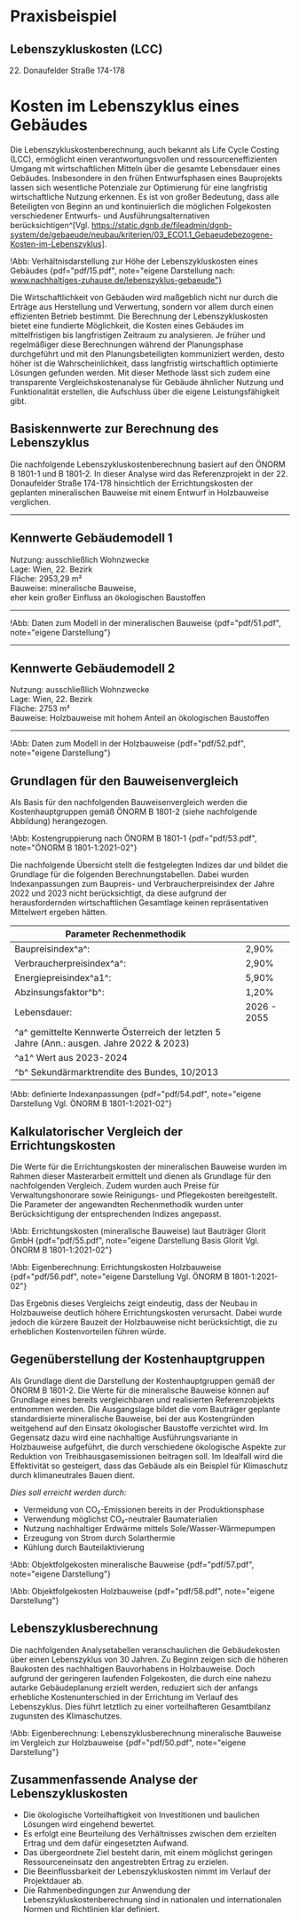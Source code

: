 # Praxisbeispiel

## Lebenszykluskosten (LCC)

22. Donaufelder Straße 174-178

# Kosten im Lebenszyklus eines Gebäudes

Die Lebenszykluskostenberechnung, auch bekannt als Life Cycle Costing (LCC), ermöglicht einen verantwortungsvollen und ressourceneffizienten Umgang mit wirtschaftlichen Mitteln über die gesamte Lebensdauer eines Gebäudes. Insbesondere in den frühen Entwurfsphasen eines Bauprojekts lassen sich wesentliche Potenziale zur Optimierung für eine langfristig wirtschaftliche Nutzung erkennen. Es ist von großer Bedeutung, dass alle Beteiligten von Beginn an und kontinuierlich die möglichen Folgekosten verschiedener Entwurfs- und Ausführungsalternativen berücksichtigen^[Vgl. https://static.dgnb.de/fileadmin/dgnb-system/de/gebaeude/neubau/kriterien/03_ECO1.1_Gebaeudebezogene-Kosten-im-Lebenszyklus].

!Abb: Verhältnisdarstellung zur Höhe der Lebenszykluskosten eines Gebäudes {pdf="pdf/15.pdf", note="eigene Darstellung nach: www.nachhaltiges-zuhause.de/lebenszyklus-gebaeude"}

Die Wirtschaftlichkeit von Gebäuden wird maßgeblich nicht nur durch die Erträge aus Herstellung und Verwertung, sondern vor allem durch einen effizienten Betrieb bestimmt. Die Berechnung der Lebenszykluskosten bietet eine fundierte Möglichkeit, die Kosten eines Gebäudes im mittelfristigen bis langfristigen Zeitraum zu analysieren. Je früher und regelmäßiger diese Berechnungen während der Planungsphase durchgeführt und mit den Planungsbeteiligten kommuniziert werden, desto höher ist die Wahrscheinlichkeit, dass langfristig wirtschaftlich optimierte Lösungen gefunden werden. Mit dieser Methode lässt sich zudem eine transparente Vergleichskostenanalyse für Gebäude ähnlicher Nutzung und Funktionalität erstellen, die Aufschluss über die eigene Leistungsfähigkeit gibt.

## Basiskennwerte zur Berechnung des Lebenszyklus

Die nachfolgende Lebenszykluskostenberechnung basiert auf den ÖNORM B 1801-1 und B 1801-2. In dieser Analyse wird das Referenzprojekt in der 22. Donaufelder Straße 174-178 hinsichtlich der Errichtungskosten der geplanten mineralischen Bauweise mit einem Entwurf in Holzbauweise verglichen.

---

## **Kennwerte Gebäudemodell 1**

Nutzung: ausschließlich Wohnzwecke  
Lage: Wien, 22. Bezirk  
Fläche: 2953,29 m²  
Bauweise: mineralische Bauweise,  
 eher kein großer Einfluss an ökologischen Baustoffen

---

!Abb: Daten zum Modell in der mineralischen Bauweise {pdf="pdf/51.pdf", note="eigene Darstellung"}

---

## **Kennwerte Gebäudemodell 2**

Nutzung: ausschließlich Wohnzwecke  
Lage: Wien, 22. Bezirk  
Fläche: 2753 m²  
Bauweise: Holzbauweise mit hohem Anteil an ökologischen Baustoffen

---

!Abb: Daten zum Modell in der Holzbauweise {pdf="pdf/52.pdf", note="eigene Darstellung"}

## Grundlagen für den Bauweisenvergleich

Als Basis für den nachfolgenden Bauweisenvergleich werden die Kostenhauptgruppen gemäß ÖNORM B 1801-2 (siehe nachfolgende Abbildung) herangezogen.

!Abb: Kostengruppierung nach ÖNORM B 1801-1 {pdf="pdf/53.pdf", note="ÖNORM B 1801-1:2021-02"}

Die nachfolgende Übersicht stellt die festgelegten Indizes dar und bildet die Grundlage für die folgenden Berechnungstabellen. Dabei wurden Indexanpassungen zum Baupreis- und Verbraucherpreisindex der Jahre 2022 und 2023 nicht berücksichtigt, da diese aufgrund der herausfordernden wirtschaftlichen Gesamtlage keinen repräsentativen Mittelwert ergeben hätten.

| **Parameter Rechenmethodik**                                                              |             |
| ----------------------------------------------------------------------------------------- | ----------- |
| Baupreisindex^a^:                                                                         | 2,90%       |
| Verbraucherpreisindex^a^:                                                                 | 2,90%       |
| Energiepreisindex^a1^:                                                                    | 5,90%       |
| Abzinsungsfaktor^b^:                                                                      | 1,20%       |
| Lebensdauer:                                                                              | 2026 - 2055 |
| ^a^ gemittelte Kennwerte Österreich der letzten 5 Jahre (Ann.: ausgen. Jahre 2022 & 2023) |             |
| ^a1^ Wert aus 2023-2024                                                                   |             |
| ^b^ Sekundärmarktrendite des Bundes, 10/2013                                              |             |

!Abb: definierte Indexanpassungen {pdf="pdf/54.pdf", note="eigene Darstellung Vgl. ÖNORM B 1801-1:2021-02"}

## Kalkulatorischer Vergleich der Errichtungskosten

Die Werte für die Errichtungskosten der mineralischen Bauweise wurden im Rahmen dieser Masterarbeit ermittelt und dienen als Grundlage für den nachfolgenden Vergleich. Zudem wurden auch Preise für Verwaltungshonorare sowie Reinigungs- und Pflegekosten bereitgestellt. Die Parameter der angewandten Rechenmethodik wurden unter Berücksichtigung der entsprechenden Indizes angepasst.

!Abb: Errichtungskosten (mineralische Bauweise) laut Bauträger Glorit GmbH {pdf="pdf/55.pdf", note="eigene Darstellung Basis Glorit Vgl. ÖNORM B 1801-1:2021-02"}

!Abb: Eigenberechnung: Errichtungskosten Holzbauweise {pdf="pdf/56.pdf", note="eigene Darstellung Vgl. ÖNORM B 1801-1:2021-02"}

Das Ergebnis dieses Vergleichs zeigt eindeutig, dass der Neubau in Holzbauweise deutlich höhere Errichtungskosten verursacht. Dabei wurde jedoch die kürzere Bauzeit der Holzbauweise nicht berücksichtigt, die zu erheblichen Kostenvorteilen führen würde.

## Gegenüberstellung der Kostenhauptgruppen

Als Grundlage dient die Darstellung der Kostenhauptgruppen gemäß der ÖNORM B 1801-2. Die Werte für die mineralische Bauweise können auf Grundlage eines bereits vergleichbaren und realisierten Referenzobjekts entnommen werden. Die Ausgangslage bildet die vom Bauträger geplante standardisierte mineralische Bauweise, bei der aus Kostengründen weitgehend auf den Einsatz ökologischer Baustoffe verzichtet wird. Im Gegensatz dazu wird eine nachhaltige Ausführungsvariante in Holzbauweise aufgeführt, die durch verschiedene ökologische Aspekte zur Reduktion von Treibhausgasemissionen beitragen soll. Im Idealfall wird die Effektivität so gesteigert, dass das Gebäude als ein Beispiel für Klimaschutz durch klimaneutrales Bauen dient.

_Dies soll erreicht werden durch:_

- Vermeidung von CO₂-Emissionen bereits in der Produktionsphase
- Verwendung möglichst CO₂-neutraler Baumaterialien
- Nutzung nachhaltiger Erdwärme mittels Sole/Wasser-Wärmepumpen
- Erzeugung von Strom durch Solarthermie
- Kühlung durch Bauteilaktivierung

!Abb: Objektfolgekosten mineralische Bauweise {pdf="pdf/57.pdf", note="eigene Darstellung"}

!Abb: Objektfolgekosten Holzbauweise {pdf="pdf/58.pdf", note="eigene Darstellung"}

## Lebenszyklusberechnung

Die nachfolgenden Analysetabellen veranschaulichen die Gebäudekosten über einen Lebenszyklus von 30 Jahren. Zu Beginn zeigen sich die höheren Baukosten des nachhaltigen Bauvorhabens in Holzbauweise. Doch aufgrund der geringeren laufenden Folgekosten, die durch eine nahezu autarke Gebäudeplanung erzielt werden, reduziert sich der anfangs erhebliche Kostenunterschied in der Errichtung im Verlauf des Lebenszyklus. Dies führt letztlich zu einer vorteilhafteren Gesamtbilanz zugunsten des Klimaschutzes.

!Abb: Eigenberechnung: Lebenszyklusberechnung mineralische Bauweise im Vergleich zur Holzbauweise {pdf="pdf/50.pdf", note="eigene Darstellung"}

## Zusammenfassende Analyse der Lebenszykluskosten

- Die ökologische Vorteilhaftigkeit von Investitionen und baulichen Lösungen wird eingehend bewertet.
- Es erfolgt eine Beurteilung des Verhältnisses zwischen dem erzielten Ertrag und dem dafür eingesetzten Aufwand.
- Das übergeordnete Ziel besteht darin, mit einem möglichst geringen Ressourceneinsatz den angestrebten Ertrag zu erzielen.
- Die Beeinflussbarkeit der Lebenszykluskosten nimmt im Verlauf der Projektdauer ab.
- Die Rahmenbedingungen zur Anwendung der Lebenszykluskostenberechnung sind in nationalen und internationalen Normen und Richtlinien klar definiert.
